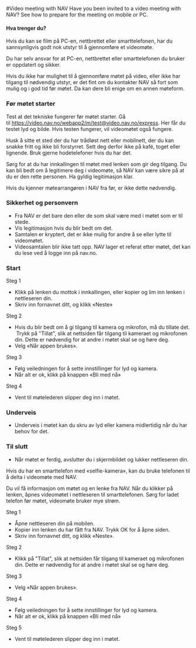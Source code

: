 #Video meeting with NAV
Have you been invited to a video meeting with NAV? See how to prepare for the meeting on mobile or PC.
#### Hva trenger du?

 Hvis du kan se film på PC-en, nettbrettet eller smarttelefonen, har du sannsynligvis godt nok utstyr til å gjennomføre et videomøte.

 Du har selv ansvar for at PC-en, nettbrettet eller smarttelefonen du bruker er oppdatert og sikker.

 Hvis du ikke har mulighet til å gjennomføre møtet på video, eller ikke har tilgang til nødvendig utstyr, er det fint om du kontakter NAV så fort som mulig og i god tid før møtet. Da kan dere bli enige om en annen møteform.

 ### Før møtet starter

 Test at det tekniske fungerer før møtet starter. Gå til <https://video.nav.no/webapp2/m/test@video.nav.no/express>. Her får du testet lyd og bilde. Hvis testen fungerer, vil videomøtet også fungere.

 Husk å sitte et sted der du har trådløst nett eller mobilnett, der du kan snakke fritt og ikke bli forstyrret. Sett deg derfor ikke på kafé, toget eller lignende. Bruk gjerne hodetelefoner hvis du har det. 

 Sørg for at du har innkallingen til møtet med lenken som gir deg tilgang. Du kan bli bedt om å legitimere deg i videomøte, så NAV kan være sikre på at du er den rette personen. Ha gyldig legitimasjon klar.

 Hvis du kjenner møtearrangøren i NAV fra før, er ikke dette nødvendig. 

 ### Sikkerhet og personvern

 * Fra NAV er det bare den eller de som skal være med i møtet som er til stede.
* Vis legitimasjon hvis du blir bedt om det.
* Samtalen er kryptert, det er ikke mulig for andre å se eller lytte til videomøtet.
* Videosamtalen blir ikke tatt opp. NAV lager et referat etter møtet, det kan du lese ved å logge inn på nav.no.

 ### Start

 Steg 1

 * Klikk på lenken du mottok i innkallingen, eller kopier og lim inn lenken i nettleseren din.
* Skriv inn fornavnet ditt, og klikk «Neste»

 Steg 2

 * Hvis du blir bedt om å gi tilgang til kamera og mikrofon, må du tillate det.  Trykk på "Tillat", slik at nettsiden får tilgang til kameraet og mikrofonen din. Dette er nødvendig for at andre i møtet skal se og høre deg.
* Velg «Når appen brukes».

 Steg 3

 * Følg veiledningen for å sette innstillinger for lyd og kamera.
* Når alt er ok, klikk på knappen «Bli med nå»

 Steg 4

 * Vent til møtelederen slipper deg inn i møtet.

 ### Underveis

 * Underveis i møtet kan du skru av lyd eller kamera midlertidig når du har behov for det.

 ### Til slutt

 * Når møtet er ferdig, avslutter du i skjermbildet og lukker nettleseren din.

 Hvis du har en smarttelefon med «selfie-kamera», kan du bruke telefonen til å delta i videomøte med NAV.

 Du vil få informasjon om møtet og en lenke fra NAV. Når du klikker på lenken, åpnes videomøtet i nettleseren til smarttelefonen. Sørg for ladet telefon før møtet, videomøte bruker mye strøm.

 Steg 1

 * Åpne nettleseren din på mobilen.
* Kopier inn lenken du har fått fra NAV. Trykk OK for å åpne siden.
* Skriv inn fornavnet ditt, og klikk «Neste».

 Steg 2

 * Klikk på "Tillat", slik at nettsiden får tilgang til kameraet og mikrofonen din. Dette er nødvendig for at andre i møtet skal se og høre deg.

 Steg 3

 * Velg «Når appen brukes».

 Steg 4

 * Følg veiledningen for å sette innstillinger for lyd og kamera.
* Når alt er ok, klikk på knappen «Bli med nå»

 Steg 5

 * Vent til møtelederen slipper deg inn i møtet.

 